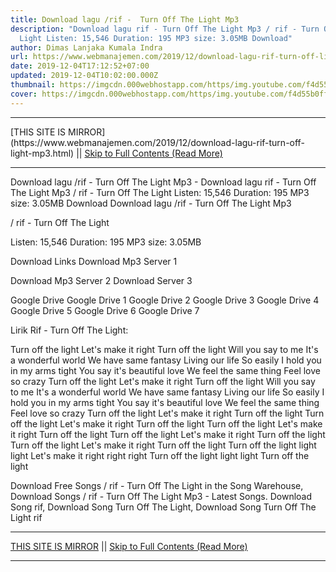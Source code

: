 ```yaml
---
title: Download lagu /rif -  Turn Off The Light Mp3
description: "Download lagu rif - Turn Off The Light Mp3 / rif - Turn Off The
  Light Listen: 15,546 Duration: 195 MP3 size: 3.05MB Download"
author: Dimas Lanjaka Kumala Indra
url: https://www.webmanajemen.com/2019/12/download-lagu-rif-turn-off-light-mp3.html
date: 2019-12-04T17:12:52+07:00
updated: 2019-12-04T10:02:00.000Z
thumbnail: https://imgcdn.000webhostapp.com/https/img.youtube.com/f4d55b0ff972a6cb2e363a981be9ed74.jpeg
cover: https://imgcdn.000webhostapp.com/https/img.youtube.com/f4d55b0ff972a6cb2e363a981be9ed74.jpeg
---
```


<hr/> [THIS SITE IS MIRROR](https://www.webmanajemen.com/2019/12/download-lagu-rif-turn-off-light-mp3.html) || <a href="https://www.webmanajemen.com/2019/12/download-lagu-rif-turn-off-light-mp3.html" rel="follow" class="button" id="read-more">Skip to Full Contents (Read More)</a> <hr/> Download lagu /rif -  Turn Off The Light Mp3 - Download lagu rif - Turn Off The Light Mp3 / rif - Turn Off The Light Listen: 15,546 Duration: 195 MP3 size: 3.05MB Download Download lagu /rif -  Turn Off The Light Mp3

  / rif - Turn Off The Light 

  Listen: 15,546 
  Duration: 195 
  MP3 size: 3.05MB 

  Download Links 
  Download Mp3 Server 1 

  Download Mp3 Server 2 
  Download Server 3 


  Google Drive   Google Drive 1 
  Google Drive 2 
  Google Drive 3 
  Google Drive 4 
  Google Drive 5 
  Google Drive 6 
  Google Drive 7 


                             
Lirik Rif - Turn Off The Light:
                             
 
Turn off the light 
Let's make it right 
Turn off the light
Will you say to me 
It's a wonderful world 
We have same fantasy 
Living our life 
So easily
I hold you in my arms tight 
You say it's beautiful love 
We feel the same thing 
Feel love so crazy
Turn off the light 
Let's make it right 
Turn off the light
Will you say to me 
It's a wonderful world 
We have same fantasy 
Living our life 
So easily
I hold you in my arms tight 
You say it's beautiful love 
We feel the same thing 
Feel love so crazy
Turn off the light 
Let's make it right 
Turn off the light 
Turn off the light 
Let's make it right 
Turn off the light
Turn off the light 
Let's make it right 
Turn off the light 
Turn off the light 
Let's make it right 
Turn off the light
Turn off the light 
Let's make it right 
Turn off the light
Turn off the light light light 
Let's make it right right right 
Turn off the light light light
Turn off the light 
                         
  Download Free Songs / rif - Turn Off The Light in the Song Warehouse, Download Songs / rif - Turn Off The Light Mp3 - Latest Songs.  Download Song rif, Download Song Turn Off The Light, Download Song Turn Off The Light rif <hr/> [THIS SITE IS MIRROR](https://www.webmanajemen.com/2019/12/download-lagu-rif-turn-off-light-mp3.html) || <a href="https://www.webmanajemen.com/2019/12/download-lagu-rif-turn-off-light-mp3.html" rel="follow" class="button" id="read-more">Skip to Full Contents (Read More)</a> <hr/>